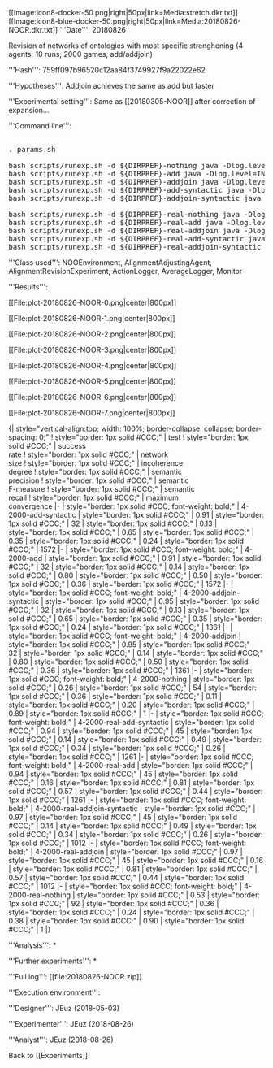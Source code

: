 [[Image:icon8-docker-50.png|right|50px|link=Media:stretch.dkr.txt]] [[Image:icon8-blue-docker-50.png|right|50px|link=Media:20180826-NOOR.dkr.txt]]
'''Date''': 20180826

Revision of networks of ontologies with most specific strenghening (4 agents; 10 runs; 2000 games; add/addjoin)

'''Hash''': 759ff097b96520c12aa84f3749927f9a22022e62

'''Hypotheses''':
Addjoin achieves the same as add but faster

'''Experimental setting''': 
Same as [[20180305-NOOR]] after correction of expansion...

'''Command line''':
<pre  style="overflow: auto;">

. params.sh

bash scripts/runexp.sh -d ${DIRPREF}-nothing java -Dlog.level=INFO -cp ${JPATH} fr.inria.exmo.lazylavender.engine.Monitor ${OPT} -DrevisionModality=nothing -DsaveDir=expeRun -DsaveInit -DsaveParams -DsaveGames
bash scripts/runexp.sh -d ${DIRPREF}-add java -Dlog.level=INFO -cp ${JPATH} fr.inria.exmo.lazylavender.engine.Monitor ${OPT} -DrevisionModality=add ${LOADOPT}
bash scripts/runexp.sh -d ${DIRPREF}-addjoin java -Dlog.level=INFO -cp ${JPATH} fr.inria.exmo.lazylavender.engine.Monitor ${OPT} -DrevisionModality=addjoin ${LOADOPT}
bash scripts/runexp.sh -d ${DIRPREF}-add-syntactic java -Dlog.level=INFO -cp ${JPATH} fr.inria.exmo.lazylavender.engine.Monitor ${OPT} -DrevisionModality=add -Dsyntactic=true ${LOADOPT} -DsaveDir=addRes -DsaveFinal
bash scripts/runexp.sh -d ${DIRPREF}-addjoin-syntactic java -Dlog.level=INFO -cp ${JPATH} fr.inria.exmo.lazylavender.engine.Monitor ${OPT} -DrevisionModality=addjoin -Dsyntactic=true ${LOADOPT} -DsaveDir=addjoinRes -DsaveFinal

bash scripts/runexp.sh -d ${DIRPREF}-real-nothing java -Dlog.level=INFO -cp ${JPATH} fr.inria.exmo.lazylavender.engine.Monitor ${OPT} -Drealistic -DrevisionModality=nothing -DsaveDir=expeRun -DsaveInit -DsaveParams -DsaveGames
bash scripts/runexp.sh -d ${DIRPREF}-real-add java -Dlog.level=INFO -cp ${JPATH} fr.inria.exmo.lazylavender.engine.Monitor ${OPT} -Drealistic -DrevisionModality=add ${LOADOPT}
bash scripts/runexp.sh -d ${DIRPREF}-real-addjoin java -Dlog.level=INFO -cp ${JPATH} fr.inria.exmo.lazylavender.engine.Monitor ${OPT} -Drealistic -DrevisionModality=addjoin ${LOADOPT}
bash scripts/runexp.sh -d ${DIRPREF}-real-add-syntactic java -Dlog.level=INFO -cp ${JPATH} fr.inria.exmo.lazylavender.engine.Monitor ${OPT} -Drealistic -DrevisionModality=add -Dsyntactic=true ${LOADOPT} -DsaveDir=addRes -DsaveFinal
bash scripts/runexp.sh -d ${DIRPREF}-real-addjoin-syntactic java -Dlog.level=INFO -cp ${JPATH} fr.inria.exmo.lazylavender.engine.Monitor ${OPT} -Drealistic -DrevisionModality=addjoin -Dsyntactic=true ${LOADOPT} -DsaveDir=addjoinRes -DsaveFinal
</pre>

'''Class used''': 
NOOEnvironment, AlignmentAdjustingAgent, AlignmentRevisionExperiment, ActionLogger, AverageLogger, Monitor

'''Results''':

[[File:plot-20180826-NOOR-0.png|center|800px]]

[[File:plot-20180826-NOOR-1.png|center|800px]]

[[File:plot-20180826-NOOR-2.png|center|800px]]

[[File:plot-20180826-NOOR-3.png|center|800px]]

[[File:plot-20180826-NOOR-4.png|center|800px]]

[[File:plot-20180826-NOOR-5.png|center|800px]]

[[File:plot-20180826-NOOR-6.png|center|800px]]

[[File:plot-20180826-NOOR-7.png|center|800px]]

{| style="vertical-align:top; width: 100%; border-collapse: collapse; border-spacing: 0;"
! style="border: 1px solid #CCC;" | test
! style="border: 1px solid #CCC;" | success<br />rate
! style="border: 1px solid #CCC;" | network<br />size
! style="border: 1px solid #CCC;" | incoherence<br />degree
! style="border: 1px solid #CCC;" | semantic<br />precision
! style="border: 1px solid #CCC;" | semantic<br />F-measure
! style="border: 1px solid #CCC;" | semantic<br />recall
! style="border: 1px solid #CCC;" | maximum<br />convergence
|-
| style="border: 1px solid #CCC; font-weight: bold;" | 4-2000-add-syntactic
| style="border: 1px solid #CCC;" | 0.91
| style="border: 1px solid #CCC;" | 32
| style="border: 1px solid #CCC;" | 0.13
| style="border: 1px solid #CCC;" | 0.65
| style="border: 1px solid #CCC;" | 0.35
| style="border: 1px solid #CCC;" | 0.24
| style="border: 1px solid #CCC;" | 1572
|-
| style="border: 1px solid #CCC; font-weight: bold;" | 4-2000-add
| style="border: 1px solid #CCC;" | 0.91
| style="border: 1px solid #CCC;" | 32
| style="border: 1px solid #CCC;" | 0.14
| style="border: 1px solid #CCC;" | 0.80
| style="border: 1px solid #CCC;" | 0.50
| style="border: 1px solid #CCC;" | 0.36
| style="border: 1px solid #CCC;" | 1572
|-
| style="border: 1px solid #CCC; font-weight: bold;" | 4-2000-addjoin-syntactic
| style="border: 1px solid #CCC;" | 0.95
| style="border: 1px solid #CCC;" | 32
| style="border: 1px solid #CCC;" | 0.13
| style="border: 1px solid #CCC;" | 0.65
| style="border: 1px solid #CCC;" | 0.35
| style="border: 1px solid #CCC;" | 0.24
| style="border: 1px solid #CCC;" | 1361
|-
| style="border: 1px solid #CCC; font-weight: bold;" | 4-2000-addjoin
| style="border: 1px solid #CCC;" | 0.95
| style="border: 1px solid #CCC;" | 32
| style="border: 1px solid #CCC;" | 0.14
| style="border: 1px solid #CCC;" | 0.80
| style="border: 1px solid #CCC;" | 0.50
| style="border: 1px solid #CCC;" | 0.36
| style="border: 1px solid #CCC;" | 1361
|-
| style="border: 1px solid #CCC; font-weight: bold;" | 4-2000-nothing
| style="border: 1px solid #CCC;" | 0.26
| style="border: 1px solid #CCC;" | 54
| style="border: 1px solid #CCC;" | 0.36
| style="border: 1px solid #CCC;" | 0.11
| style="border: 1px solid #CCC;" | 0.20
| style="border: 1px solid #CCC;" | 0.89
| style="border: 1px solid #CCC;" | 1
|-
| style="border: 1px solid #CCC; font-weight: bold;" | 4-2000-real-add-syntactic
| style="border: 1px solid #CCC;" | 0.94
| style="border: 1px solid #CCC;" | 45
| style="border: 1px solid #CCC;" | 0.14
| style="border: 1px solid #CCC;" | 0.49
| style="border: 1px solid #CCC;" | 0.34
| style="border: 1px solid #CCC;" | 0.26
| style="border: 1px solid #CCC;" | 1261
|-
| style="border: 1px solid #CCC; font-weight: bold;" | 4-2000-real-add
| style="border: 1px solid #CCC;" | 0.94
| style="border: 1px solid #CCC;" | 45
| style="border: 1px solid #CCC;" | 0.16
| style="border: 1px solid #CCC;" | 0.81
| style="border: 1px solid #CCC;" | 0.57
| style="border: 1px solid #CCC;" | 0.44
| style="border: 1px solid #CCC;" | 1261
|-
| style="border: 1px solid #CCC; font-weight: bold;" | 4-2000-real-addjoin-syntactic
| style="border: 1px solid #CCC;" | 0.97
| style="border: 1px solid #CCC;" | 45
| style="border: 1px solid #CCC;" | 0.14
| style="border: 1px solid #CCC;" | 0.49
| style="border: 1px solid #CCC;" | 0.34
| style="border: 1px solid #CCC;" | 0.26
| style="border: 1px solid #CCC;" | 1012
|-
| style="border: 1px solid #CCC; font-weight: bold;" | 4-2000-real-addjoin
| style="border: 1px solid #CCC;" | 0.97
| style="border: 1px solid #CCC;" | 45
| style="border: 1px solid #CCC;" | 0.16
| style="border: 1px solid #CCC;" | 0.81
| style="border: 1px solid #CCC;" | 0.57
| style="border: 1px solid #CCC;" | 0.44
| style="border: 1px solid #CCC;" | 1012
|-
| style="border: 1px solid #CCC; font-weight: bold;" | 4-2000-real-nothing
| style="border: 1px solid #CCC;" | 0.53
| style="border: 1px solid #CCC;" | 92
| style="border: 1px solid #CCC;" | 0.36
| style="border: 1px solid #CCC;" | 0.24
| style="border: 1px solid #CCC;" | 0.38
| style="border: 1px solid #CCC;" | 0.90
| style="border: 1px solid #CCC;" | 1
|}

'''Analysis''':
* 

'''Further experiments''':
* 

'''Full log''': [[file:20180826-NOOR.zip]]

'''Execution environment''':

'''Designer''': JEuz (2018-05-03)

'''Experimenter''': JEuz (2018-08-26)

'''Analyst''': JEuz (2018-08-26)

Back to [[Experiments]].

